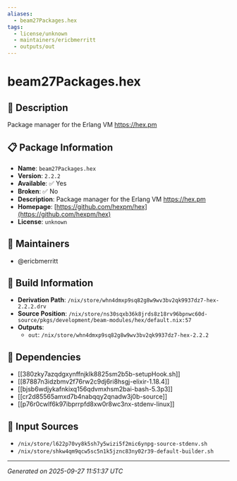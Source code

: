 ```yaml
---
aliases:
  - beam27Packages.hex
tags:
  - license/unknown
  - maintainers/ericbmerritt
  - outputs/out
---
```


# beam27Packages.hex

## 📝 Description

Package manager for the Erlang VM https://hex.pm

## 📋 Package Information

- **Name**: `beam27Packages.hex`
- **Version**: `2.2.2`
- **Available**: ✅ Yes
- **Broken**: ✅ No
- **Description**: Package manager for the Erlang VM https://hex.pm
- **Homepage**: [https://github.com/hexpm/hex](https://github.com/hexpm/hex)
- **License**: `unknown`
## 👥 Maintainers

- @ericbmerritt


## 🔧 Build Information

- **Derivation Path**: `/nix/store/whn4dmxp9sq82g8w9wv3bv2qk9937dz7-hex-2.2.2.drv`
- **Source Position**: `/nix/store/ns30sqxb36k8jrds8z18rv96bpnwc60d-source/pkgs/development/beam-modules/hex/default.nix:57`
- **Outputs**:
  - `out`:  `/nix/store/whn4dmxp9sq82g8w9wv3bv2qk9937dz7-hex-2.2.2`

## 🔗 Dependencies

- [[380zky7azqdgxynffnjklk8825sm2b5b-setupHook.sh]]
- [[87887n3idzbmv2f76rw2c9dj6ri8hsgj-elixir-1.18.4]]
- [[bjsb6wdjykafnkixq156qdvmxhsm2bai-bash-5.3p3]]
- [[cr2d85565amxd7b4nabqqy2qnadw3j0b-source]]
- [[p76r0cwlf6k97ibprrpfd8xw0r8wc3nx-stdenv-linux]]

## 📁 Input Sources

- `/nix/store/l622p70vy8k5sh7y5wizi5f2mic6ynpg-source-stdenv.sh`
- `/nix/store/shkw4qm9qcw5sc5n1k5jznc83ny02r39-default-builder.sh`

---
*Generated on 2025-09-27 11:51:37 UTC*
